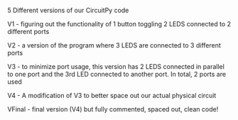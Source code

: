 5 Different versions of our CircuitPy code

V1 - figuring out the functionality of 1 button toggling 2 LEDS connected to 2 different ports

V2 - a version of the program where 3 LEDS are connected to 3 different ports

V3 - to minimize port usage, this version has 2 LEDS connected in parallel to one port and the 3rd LED connected to another port. In total, 2 ports are used

V4 - A modification of V3 to better space out our actual physical circuit

VFinal - final version (V4) but fully commented, spaced out, clean code!
